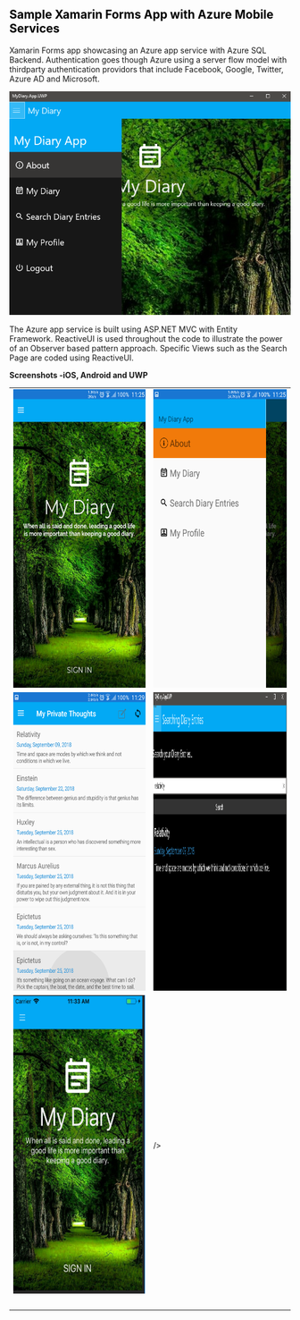 <!-- #######  YAY, I AM THE SOURCE EDITOR! #########-->
<h2 style="color: #5e9ca0;"><span style="color: #000000;">Sample Xamarin Forms App with Azure Mobile Services</span></h2>
<p>Xamarin Forms app showcasing an Azure app service with Azure SQL Backend. Authentication goes though Azure using a server flow model with thirdparty authentication providors that include Facebook, Google, Twitter, Azure AD and Microsoft.</p>
<p><img src="/Screenshots/uwp menu.png"  width="625" height="400" /></p>
<p>The Azure app service is built using ASP.NET MVC with Entity Framework.&nbsp;ReactiveUI is used throughout the code to illustrate the power of an Observer based pattern approach. Specific Views such as the Search Page are coded using ReactiveUI.&nbsp;</p>
<p><strong>Screenshots -iOS, Android and UWP</strong></p>
<table style="width: 100%;">
<tbody>
<tr>
<td><img src="/Screenshots/android home.png" width="300" height="534" /></td>
<td><img src="/Screenshots/android menu.png"  width="300" height="534" /></td>
</tr>
<tr>
<td><img src="/Screenshots/android diaryList.png"  width="300" height="534"/></td>
<td><img src="/Screenshots/uwp search.png"  width="300" height="534" /></td>
</tr>
<tr>
<td><img src="/Screenshots/ios home.png"  width="300" height="534" /></td>
<td>/></td>
</tr>
<tr>
<td>&nbsp;</td>
<td>&nbsp;</td>
</tr>
</tbody>
</table>
<p>&nbsp;</p>
